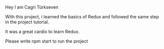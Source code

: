 Hey I am Cagri Türkseven

With this project, i learned the basics of Redux and followed the same step in the project tutorial.

It was a great cardio to learn Redux.

Please write npm start to run the project

[Live link]: https://redux-productcards-project.netlify.app/
